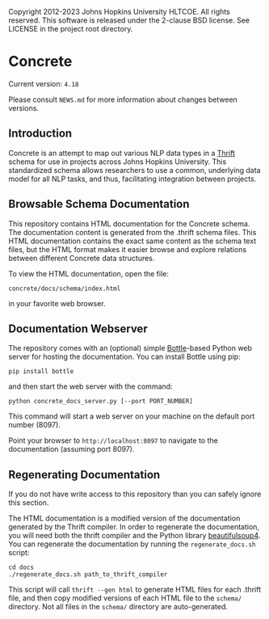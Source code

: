 Copyright 2012-2023 Johns Hopkins University HLTCOE. All rights
reserved.  This software is released under the 2-clause BSD license.
See LICENSE in the project root directory.

Concrete
========

Current version: `4.18`

Please consult `NEWS.md` for more information about changes between versions.

Introduction
------------

Concrete is an attempt to map out various NLP data types in a
[Thrift](http://thrift.apache.org/)
schema for use in projects across Johns Hopkins University.  This
standardized schema allows researchers to use a common, underlying
data model for all NLP tasks, and thus, facilitating integration
between projects.


Browsable Schema Documentation
------------------------------

This repository contains HTML documentation for the Concrete schema.
The documentation content is generated from the .thrift schema files.
This HTML documentation contains the exact same content as the schema
text files, but the HTML format makes it easier browse and explore
relations between different Concrete data structures.

To view the HTML documentation, open the file:

    concrete/docs/schema/index.html

in your favorite web browser.


Documentation Webserver
-----------------------

The repository comes with an (optional) simple
[Bottle](https://www.bottlepy.org)-based Python web server for hosting
the documentation.  You can install Bottle using pip:

    pip install bottle

and then start the web server with the command:

    python concrete_docs_server.py [--port PORT_NUMBER]

This command will start a web server on your machine on the default
port number (8097).

Point your browser to ```http://localhost:8097``` to navigate to the
documentation (assuming port 8097).


Regenerating Documentation
--------------------------

If you do not have write access to this repository than you can safely
ignore this section.

The HTML documentation is a modified version of the documentation
generated by the Thrift compiler.  In order to regenerate the
documentation, you will need both the thrift compiler and the Python
library [beautifulsoup4](https://pypi.python.org/pypi/beautifulsoup4).
You can regenerate the documentation by running the
```regenerate_docs.sh``` script:

    cd docs
    ./regenerate_docs.sh path_to_thrift_compiler

This script will call ```thrift --gen html``` to generate HTML files
for each .thrift file, and then copy modified versions of each HTML
file to the ```schema/``` directory.  Not all files in the
```schema/``` directory are auto-generated.
